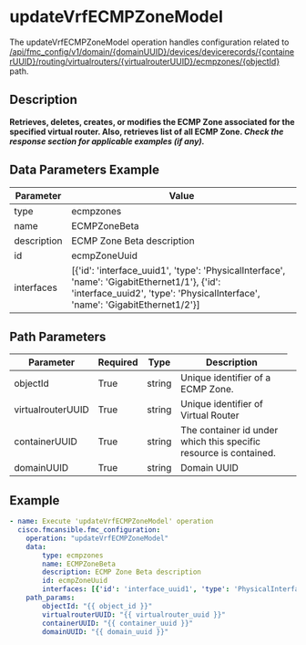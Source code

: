 # updateVrfECMPZoneModel

The updateVrfECMPZoneModel operation handles configuration related to [/api/fmc_config/v1/domain/{domainUUID}/devices/devicerecords/{containerUUID}/routing/virtualrouters/{virtualrouterUUID}/ecmpzones/{objectId}](/paths//api/fmc_config/v1/domain/{domain_uuid}/devices/devicerecords/{container_uuid}/routing/virtualrouters/{virtualrouter_uuid}/ecmpzones/{object_id}.md) path.&nbsp;
## Description
**Retrieves, deletes, creates, or modifies the ECMP Zone associated for the specified virtual router. Also, retrieves list of all ECMP Zone. _Check the response section for applicable examples (if any)._**

## Data Parameters Example
| Parameter | Value |
| --------- | -------- |
| type | ecmpzones |
| name | ECMPZoneBeta |
| description | ECMP Zone Beta description |
| id | ecmpZoneUuid |
| interfaces | [{'id': 'interface_uuid1', 'type': 'PhysicalInterface', 'name': 'GigabitEthernet1/1'}, {'id': 'interface_uuid2', 'type': 'PhysicalInterface', 'name': 'GigabitEthernet1/2'}] |

## Path Parameters
| Parameter | Required | Type | Description |
| --------- | -------- | ---- | ----------- |
| objectId | True | string <td colspan=3> Unique identifier of a ECMP Zone. |
| virtualrouterUUID | True | string <td colspan=3> Unique identifier of Virtual Router |
| containerUUID | True | string <td colspan=3> The container id under which this specific resource is contained. |
| domainUUID | True | string <td colspan=3> Domain UUID |

## Example
```yaml
- name: Execute 'updateVrfECMPZoneModel' operation
  cisco.fmcansible.fmc_configuration:
    operation: "updateVrfECMPZoneModel"
    data:
        type: ecmpzones
        name: ECMPZoneBeta
        description: ECMP Zone Beta description
        id: ecmpZoneUuid
        interfaces: [{'id': 'interface_uuid1', 'type': 'PhysicalInterface', 'name': 'GigabitEthernet1/1'}, {'id': 'interface_uuid2', 'type': 'PhysicalInterface', 'name': 'GigabitEthernet1/2'}]
    path_params:
        objectId: "{{ object_id }}"
        virtualrouterUUID: "{{ virtualrouter_uuid }}"
        containerUUID: "{{ container_uuid }}"
        domainUUID: "{{ domain_uuid }}"

```